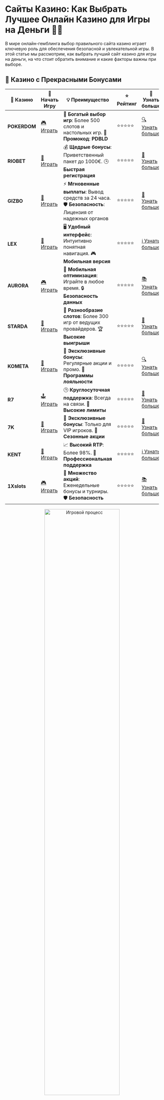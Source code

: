 # Сайты Казино: Как Выбрать Лучшее Онлайн Казино для Игры на Деньги 🎰💸

В мире онлайн-гемблинга выбор правильного сайта казино играет ключевую роль для обеспечения безопасной и увлекательной игры. В этой статье мы рассмотрим, как выбрать лучший сайт казино для игры на деньги, на что стоит обратить внимание и какие факторы важны при выборе.

## 🌟 Казино с Прекрасными Бонусами

| 🎲 **Казино** | 🔗 **Начать Игру** | 💡 **Преимущество** | ⭐ **Рейтинг** | 🔗 **Узнать больше** |
|--------------|---------------------|---------------------|----------------|----------------------|
| **POKERDOM**  | [🎮 Играть](https://brandplay.link/4k77v2yx) | 🎉 **Богатый выбор игр**: Более 500 слотов и настольных игр. 🎁 **Промокод**: **PDBLD** | ⭐⭐⭐⭐⭐ | [🔍 Узнать больше](https://brandplay.link/4k77v2yx) |
| **RIOBET**    | [🎰 Играть](https://brandplay.link/7xBLTPyj) | 💰 **Щедрые бонусы**: Приветственный пакет до 1000€. 🕒 **Быстрая регистрация** | ⭐⭐⭐⭐⭐ | [📖 Узнать больше](https://brandplay.link/7xBLTPyj) |
| **GIZBO**     | [🎲 Играть](https://brandplay.link/bprXw4YV) | ⚡ **Мгновенные выплаты**: Вывод средств за 24 часа. 🛡️ **Безопасность**: Лицензия от надежных органов | ⭐⭐⭐⭐⭐ | [📝 Узнать больше](https://brandplay.link/bprXw4YV) |
| **LEX**       | [🤑 Играть](https://brandplay.link/zW4hdDFV) | 🖥️ **Удобный интерфейс**: Интуитивно понятная навигация. 🎮 **Мобильная версия** | ⭐⭐⭐⭐⭐ | [ℹ️ Узнать больше](https://brandplay.link/zW4hdDFV) |
| **AURORA**    | [🎮 Играть](https://10trafic-stat2.com/click/668546556bcc6313411604bd/6766/13032/subaccount) | 📱 **Мобильная оптимизация**: Играйте в любое время. 🔒 **Безопасность данных** | ⭐⭐⭐⭐⭐ | [📚 Узнать больше](https://10trafic-stat2.com/click/668546556bcc6313411604bd/6766/13032/subaccount) |
| **STARDА**    | [🎯 Играть](https://brandplay.link/fB7xwRFL) | 🎰 **Разнообразие слотов**: Более 300 игр от ведущих провайдеров. 🏆 **Высокие выигрыши** | ⭐⭐⭐⭐⭐ | [🔎 Узнать больше](https://brandplay.link/fB7xwRFL) |
| **KOMETA**    | [🎰 Играть](https://brandplay.link/8ZymQJV8) | 🎁 **Эксклюзивные бонусы**: Регулярные акции и промо. 🔄 **Программы лояльности** | ⭐⭐⭐⭐⭐ | [🔍 Узнать больше](https://brandplay.link/8ZymQJV8) |
| **R7**        | [🕹️ Играть](https://brandplay.link/bMd3Yjsw) | 🕒 **Круглосуточная поддержка**: Всегда на связи. 💸 **Высокие лимиты** | ⭐⭐⭐⭐⭐ | [📖 Узнать больше](https://brandplay.link/bMd3Yjsw) |
| **7K**        | [🎲 Играть](https://brandplay.link/BvQyFShp) | 🌟 **Эксклюзивные бонусы**: Только для VIP игроков. 🎉 **Сезонные акции** | ⭐⭐⭐⭐⭐ | [📝 Узнать больше](https://brandplay.link/BvQyFShp) |
| **KENT**      | [🤑 Играть](https://brandplay.link/Fv2WP3js) | 📈 **Высокий RTP**: Более 98%. 💼 **Профессиональная поддержка** | ⭐⭐⭐⭐⭐ | [ℹ️ Узнать больше](https://brandplay.link/Fv2WP3js) |
| **1Xslots**   | [🎮 Играть](https://brandplay.link/hSB1khtr) | 🎉 **Множество акций**: Еженедельные бонусы и турниры. 🛡️ **Безопасность** | ⭐⭐⭐⭐⭐ | [📚 Узнать больше](https://brandplay.link/hSB1khtr) |

<div align="center"> <img src="https://i.pinimg.com/originals/1d/b3/25/1db325483acbe642c6d4e6fdd73a4988.gif" alt="Игровой процесс" width="70%"> </div>
---

## 🚀 Быстрые Выигрыши и Поддержка

| 🎲 **Казино** | 🔗 **Начать Игру** | 💡 **Преимущество** | ⭐ **Рейтинг** | 🔗 **Узнать больше** |
|--------------|---------------------|---------------------|----------------|----------------------|
| **GAMA**      | [🎯 Играть](https://brandplay.link/j6NMKsDz) | 🔍 **Интуитивный интерфейс**: Легкость использования. 🏅 **Престижные турниры** | ⭐⭐⭐⭐☆ | [🔎 Узнать больше](https://brandplay.link/j6NMKsDz) |
| **ONION**     | [🎰 Играть](https://brandplay.link/zBGRVpQ9) | 🤑 **Низкие ставки**: Идеально для начинающих. 🔄 **Быстрые выводы** | ⭐⭐⭐⭐☆ | [🔍 Узнать больше](https://brandplay.link/zBGRVpQ9) |
| **ЧЕМПИОН**   | [🕹️ Играть](https://temon-gter.cfd/go/lRq?p80412p304504pcc44t17455) | 🏅 **Лояльная программа**: Награды за активность. 🎁 **Ежемесячные бонусы** | ⭐⭐⭐⭐☆ | [📖 Узнать больше](https://temon-gter.cfd/go/lRq?p80412p304504pcc44t17455) |
| **VAVADA**    | [🎲 Играть](https://vavadapartner.pro/?promo=ea5c9275-6854-4505-94fc-95ab18221945-linkb2) | 🚀 **Быстрая регистрация**: Начните играть мгновенно. 🔐 **Безопасные транзакции** | ⭐⭐⭐⭐☆ | [📝 Узнать больше](https://vavadapartner.pro/?promo=ea5c9275-6854-4505-94fc-95ab18221945-linkb2) |
| **FRIENDS**   | [🤑 Играть](https://gofriends.mba/linkb2) | 🤝 **Социальные игры**: Играйте с друзьями. 🌐 **Мультиплатформенность** | ⭐⭐⭐⭐☆ | [ℹ️ Узнать больше](https://gofriends.mba/linkb2) |
| **1WIN**      | [🎮 Играть](https://brandplay.link/smXVpBbG) | 🏆 **Спортивные ставки**: Широкий выбор видов спорта. 💵 **Высокие коэффициенты** | ⭐⭐⭐⭐☆ | [📚 Узнать больше](https://brandplay.link/smXVpBbG) |
| **DRIP**      | [🎯 Играть](https://drp-ircp01.com/c07e6a3db) | 🌐 **Инновационные игры**: Новейшие игровые технологии. 🛡️ **Высокая безопасность** | ⭐⭐⭐⭐☆ | [🔎 Узнать больше](https://drp-ircp01.com/c07e6a3db) |
| **JOYCASINO** | [🎰 Играть](https://rpc30.call2me.pro/?/ru/registration?apkpop=0&partner=p24970p3291217pc98f) | 🎁 **Приятные бонусы**: Ежедневные акции и подарки. 🕹️ **Разнообразие игр** | ⭐⭐⭐⭐☆ | [🔍 Узнать больше](https://rpc30.call2me.pro/?/ru/registration?apkpop=0&partner=p24970p3291217pc98f) |
| **PLAYFORTUNA** | [🎮 Играть](https://fortunapromo.net/alt/playfortuna/registration?0dc4a9362a71feb7e3f165fb8e766f70) | 🎉 **Регулярные акции**: Бонусы, фриспины и многое другое. 🏅 **Турниры** | ⭐⭐⭐⭐☆ | [📚 Узнать больше](https://fortunapromo.net/alt/playfortuna/registration?0dc4a9362a71feb7e3f165fb8e766f70) |
| **SYKAA**     | [🤑 Играть](https://s-two-way.com/?source=linkb2&pid=30697) | 💸 **Доступные ставки**: Идеально для новичков. 🎁 **Щедрые бонусы** | ⭐⭐⭐⭐☆ | [🔍 Узнать больше](https://s-two-way.com/?source=linkb2&pid=30697) |

<div align="center"> <img src="https://i.pinimg.com/originals/1d/b3/25/1db325483acbe642c6d4e6fdd73a4988.gif" alt="Игровой процесс" width="70%"> </div>

![Сайты казино](https://i.pinimg.com/originals/a9/29/6e/a9296ea1cf6a7c20a985e593451f0323.png)

## Как выбрать сайт казино? 🌐

Существует множество онлайн-казино, и каждый из них имеет свои особенности. Вот несколько критериев, которые помогут вам сделать правильный выбор.

### 1. **Лицензия и безопасность 🔒**

Первым и самым важным аспектом при выборе сайта казино является наличие лицензии. Лицензия гарантирует, что казино работает в соответствии с законами и имеет проверенные механизмы защиты. Игроки должны чувствовать себя уверенно, зная, что их персональные данные и деньги защищены.

Проверьте, какая лицензия выдана казино, и убедитесь, что это уважаемая юрисдикция, такая как MGA, UKGC, Curacao и другие.

### 2. **Ассортимент игр 🎮**

Лучшие сайты казино предлагают разнообразие игр, включая слоты, настольные игры, рулетку, покер, блекджек и другие популярные игры. Оцените, сколько игр доступны в казино, и какие провайдеры их разрабатывают.

Некоторые из лучших разработчиков, с которыми работают казино:

- **NetEnt**
- **Pragmatic Play**
- **Microgaming**
- **Evolution Gaming**
- **Play’n GO**

### 3. **Бонусы и акции 🎁**

Бонусы за регистрацию, фриспины, бездепозитные бонусы и другие акции — важные факторы, на которые стоит обратить внимание при выборе сайта казино. Хорошее казино предложит выгодные бонусы, но важно всегда читать условия их использования, чтобы избежать неприятных сюрпризов.

Проверьте:

- Бонусы за регистрацию
- Бонусы на депозит
- Фриспины
- Программы лояльности и VIP-акции

### 4. **Методы депозита и вывода 🏧**

Каждое онлайн-казино должно поддерживать удобные методы депозита и вывода. Многие игроки предпочитают использовать кредитные карты, электронные кошельки (например, Skrill, Neteller), криптовалюты и другие методы. Убедитесь, что казино предлагает быстрые и безопасные способы вывода средств.

### 5. **Служба поддержки 👩‍💻👨‍💻**

Качество службы поддержки — один из важных факторов выбора казино. Проверьте, как быстро и эффективно казино отвечает на запросы. Онлайн-чат, электронная почта и телефон — это самые распространенные способы связи с поддержкой.

Лучшие казино имеют круглосуточную службу поддержки, которая решает вопросы игроков в кратчайшие сроки.

### 6. **Отзывы и репутация 🌟**

Отзывы других игроков могут дать вам представление о надежности и качестве казино. Обратите внимание на мнения в интернет-форумах, специализированных сайтах и других платформах. Проверяйте, что говорят реальные пользователи о процессе вывода средств, бонусах и общем опыте игры.

## Как избежать мошенничества? 🚨

Онлайн-казино, к сожалению, могут быть и мошенниками, которые обманывают игроков. Чтобы избежать таких ситуаций, следуйте этим рекомендациям:

- **Проверяйте лицензию**: Казино должно быть лицензировано у известного регулятора.
- **Читайте условия бонусов**: Обязательно ознакомьтесь с условиями получения и отыгрыша бонусов.
- **Используйте безопасные способы платежей**: Убедитесь, что сайт использует безопасные методы для депозитов и выводов.
- **Избегайте подозрительных сайтов**: Если сайт выглядит непрофессионально или вызывает сомнения, лучше его избегать.

## Популярные сайты казино 🔝

Существует множество популярных и проверенных сайтов казино, которые заслуживают внимания. Вот несколько из них:

- **Pokerdom**
- **Riobet**
- **Gizbo**
- **7K Casino**
- **Kent Casino**

Эти сайты предлагают широкий выбор игр, бонусов и высокое качество обслуживания.

## Заключение 🎉

Выбор правильного сайта казино важен для того, чтобы ваша игра была безопасной, увлекательной и прибыльной. Обратите внимание на лицензирование, бонусы, методы платежей и репутацию. Играйте ответственно и помните, что азартные игры должны приносить радость, а не проблемы.

Удачи вам в поиске лучшего казино и большом выигрыше! 🍀🎰

